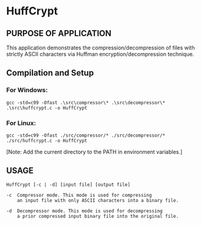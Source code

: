 # HuffCrypt

## PURPOSE OF APPLICATION
This application demonstrates the compression/decompression of files with strictly ASCII characters via Huffman encryption/decompression technique.

## Compilation and Setup

### For Windows:
	gcc -std=c99 -Ofast .\src\compressor\* .\src\decompressor\* .\src\huffcrypt.c -o HuffCrypt

### For Linux:
	gcc -std=c99 -Ofast ./src/compressor/* ./src/decompressor/* ./src/huffcrypt.c -o HuffCrypt

[Note: Add the current directory to the PATH in environment variables.]

## USAGE

	HuffCrypt [-c | -d] [input file] [output file]

	-c	Compressor mode. This mode is used for compressing
		an input file with only ASCII characters into a binary file.
	
	-d	Decompressor mode. This mode is used for decompressing
		a prior compressed input binary file into the original file.
